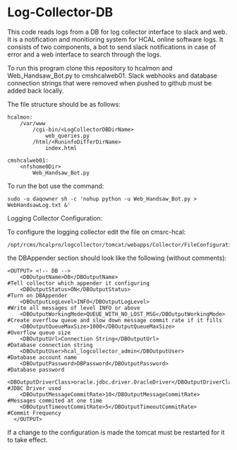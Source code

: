 # Log-Collector-DB
This code reads logs from a DB for log collector interface to slack and web. It is a notification and monitioring system for HCAL online software logs. It consists of two components, a bot to send slack notifications in case of error and a web interface to search through the logs.

To run this program clone this repository to hcalmon and Web_Handsaw_Bot.py to cmshcalweb01. Slack webhooks and database connection strings that were removed when pushed to github must be added back locally.

The file structure should be as follows:
```
hcalmon:
    /var/www
        /cgi-bin/<LogCollectorDBDirName>
            web_queries.py
        /html/<RuninfoDifferDirName>
            index.html

cmshcalweb01:
    <nfshome0Dir>
        Web_Handsaw_Bot.py
```

To run the bot use the command:

```
sudo -u daqowner sh -c 'nohup python -u Web_Handsaw_Bot.py > WebHandsawLog.txt &'
```

Logging Collector Configuration:

To configure the logging collector edit the file on cmsrc-hcal: 
```
/opt/rcms/hcalpro/logcollector/tomcat/webapps/Collector/FileConfiguration/CollectorConfiguration.xml
```

the DBAppender section should look like the following (without comments):

```
<OUTPUT> <!-- DB -->
    <DBOutputName>DB</DBOutputName>                                               #Tell collector which appender it configuring           
    <DBOutputStatus>ON</DBOutputStatus>                                           #Turn on DBAppender
    <DBOutputLogLevel>INFO</DBOutputLogLevel>                                     #Write all messages of level INFO or above
    <DBOutputWorkingMode>QUEUE_WITH_NO_LOST_MSG</DBOutputWorkingMode>             #Create overflow queue and slow down message commit rate if it fills
    <DBOutputQueueMaxSize>1000</DBOutputQueueMaxSize>                             #Overflow queue size
    <DBOutputUrl>Connection String</DBOutputUrl>                                  #Database connection string
    <DBOutputUser>hcal_logcollector_admin</DBOutputUser>                          #Database account name
    <DBOutputPassword>DBPassword</DBOutputPassword>                               #Database password
    <DBOutputDriverClass>oracle.jdbc.driver.OracleDriver</DBOutputDriverClass>    #JDBC Driver used
    <DBOutputMessageCommitRate>10</DBOutputMessageCommitRate>                     #Messages commited at one time
    <DBOutputTimeoutCommitRate>5</DBOutputTimeoutCommitRate>                      #Commit Frequency
  </OUTPUT>
```

If a change to the configuration is made the tomcat must be restarted for it to take effect.
